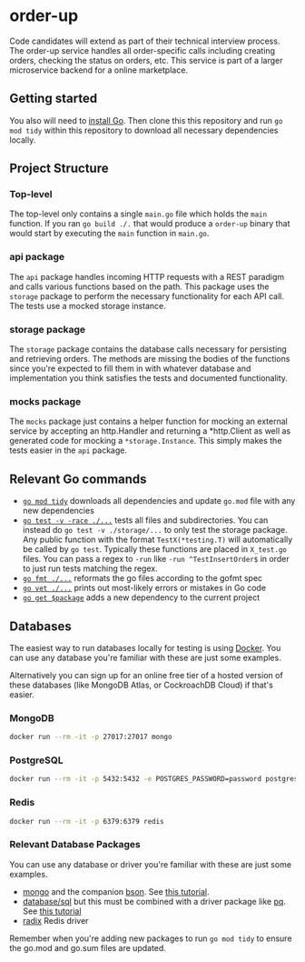 # order-up

Code candidates will extend as part of their technical interview process. The
order-up service handles all order-specific calls including creating orders,
checking the status on orders, etc. This service is part of a larger microservice
backend for a online marketplace.

## Getting started

You also will need to [install Go](https://go.dev/doc/install). Then clone this
this repository and run `go mod tidy` within this repository to download all
necessary dependencies locally.

## Project Structure

### Top-level

The top-level only contains a single `main.go` file which holds the `main`
function. If you ran `go build ./.` that would produce a `order-up` binary that
would start by executing the `main` function in `main.go`.

### api package

The `api` package handles incoming HTTP requests with a REST paradigm and calls
various functions based on the path. This package uses the `storage` package to
perform the necessary functionality for each API call. The tests use a mocked
storage instance.

### storage package

The `storage` package contains the database calls necessary for persisting and
retrieving orders. The methods are missing the bodies of the functions since
you're expected to fill them in with whatever database and implementation you
think satisfies the tests and documented functionality.

### mocks package

The `mocks` package just contains a helper function for mocking an external
service by accepting an http.Handler and returning a *http.Client as well as
generated code for mocking a `*storage.Instance`. This simply makes the tests
easier in the `api` package.

## Relevant Go commands

* [`go mod tidy`](https://go.dev/ref/mod#go-mod-tidy) downloads all dependencies
and update `go.mod` file with any new dependencies
* [`go test -v -race ./...`](https://pkg.go.dev/cmd/go#hdr-Test_packages) tests all
files and subdirectories. You can instead do `go test -v ./storage/...` to only
test the storage package. Any public function with the format `TestX(*testing.T)`
will automatically be called by `go test`. Typically these functions are placed
in `X_test.go` files. You can pass a regex to `-run` like `-run ^TestInsertOrder$`
in order to just run tests matching the regex.
* [`go fmt ./...`](https://pkg.go.dev/cmd/go#hdr-Gofmt__reformat__package_sources)
reformats the go files according to the gofmt spec
* [`go vet ./...`](https://pkg.go.dev/cmd/go#hdr-Report_likely_mistakes_in_packages)
prints out most-likely errors or mistakes in Go code
* [`go get $package`](https://pkg.go.dev/cmd/go#hdr-Add_dependencies_to_current_module_and_install_them)
adds a new dependency to the current project

## Databases

The easiest way to run databases locally for testing is using
[Docker](https://docs.docker.com/get-docker/).
You can use any database you're familiar with these are just some examples.

Alternatively you can sign up for an online free tier of a hosted version of
these databases (like MongoDB Atlas, or CockroachDB Cloud) if that's easier.

### MongoDB

```bash
docker run --rm -it -p 27017:27017 mongo
```

### PostgreSQL

```bash
docker run --rm -it -p 5432:5432 -e POSTGRES_PASSWORD=password postgres
```

### Redis

```bash
docker run --rm -it -p 6379:6379 redis
```

### Relevant Database Packages

You can use any database or driver you're familiar with these are just some
examples.

* [mongo](https://pkg.go.dev/go.mongodb.org/mongo-driver/mongo) and the companion
[bson](https://pkg.go.dev/go.mongodb.org/mongo-driver/bson). See [this tutorial](https://www.mongodb.com/blog/post/mongodb-go-driver-tutorial).
* [database/sql](https://pkg.go.dev/database/sql) but this must be combined with
a driver package like [pq](github.com/lib/pq). See [this tutorial](https://golangdocs.com/golang-postgresql-example)
* [radix](https://pkg.go.dev/github.com/mediocregopher/radix/v4) Redis driver

Remember when you're adding new packages to run `go mod tidy` to ensure the
go.mod and go.sum files are updated.
